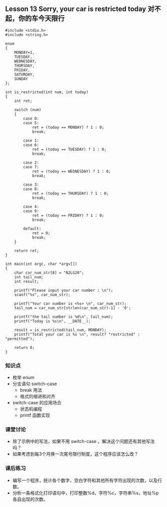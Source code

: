 ## Lesson 13 Sorry, your car is restricted today 对不起，你的车今天限行
	#include <stdio.h>
	#include <string.h>

	enum 
	{ 
		MONDAY=1, 
		TUESDAY, 
		WEDNESDAY, 
		THURSDAY, 
		FRIDAY,
		SATURDAY,
		SUNDAY
	};

	int is_restricted(int num, int today)
	{
		int ret;
		
		switch (num)
		{
			case 0:
			case 5:
				ret = (today == MONDAY) ? 1 : 0;
				break;
				
			case 1:
			case 6:
				ret = (today == TUESDAY) ? 1 : 0;
				break;
				
			case 2:
			case 7:
				ret = (today == WEDNESDAY) ? 1 : 0;
				break;
				
			case 3:
			case 8:
				ret = (today == THURSDAY) ? 1 : 0;
				break;
				
			case 4:
			case 9:
				ret = (today == FRIDAY) ? 1 : 0;
				break;	
				
			default:	
				ret = 0;
				break;	
		}			

		return ret;
	}

	int main(int argc, char *argv[])
	{
		char car_num_str[8] = "N2LG20";
		int tail_num;
		int result;
		
		printf("Please input your car number : \n");
		scanf("%s", car_num_str);
		
		printf("Your car number is <%s> \n", car_num_str);
		tail_num = car_num_str[strlen(car_num_str)-1] - '0';

		printf("the tail number is %d\n", tail_num);
		printf("Today is %s\n", __DATE__);
		
		result = is_restricted(tail_num, MONDAY);
		printf("Total your car is %s \n", result? "restricted" : "permitted");
		
		return 0;
	}

### 知识点
* 枚举 enum
* 分支语句 switch-case
	- break 用法
	- 格式的缩进和对齐
* switch-case 的应用场合	
	- 状态机编程
	- printf 函数实现

### 课堂讨论
* 除了示例中的写法，如果不用 switch-case ，解决这个问题还有其他写法吗？
* 如果考虑到每3个月换一次尾号限行制度，这个程序应该怎么改？

### 课后练习
* 编写一个程序，统计各个数字，空白字符和其他所有字符出现的次数，以及行数。
* 分析一条格式化打印语句中，打印整数%d，字符%c，字符串%s，地址%p 各自出现的次数。
